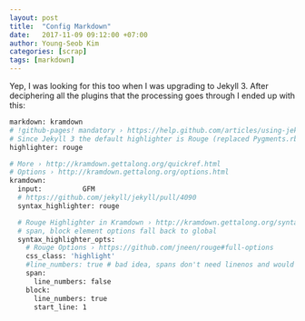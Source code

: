 ```yaml
---
layout: post
title:  "Config Markdown"
date:   2017-11-09 09:12:00 +07:00
author: Young-Seob Kim
categories: [scrap]
tags: [markdown]
---
```



Yep, I was looking for this too when I was upgrading to Jekyll 3. After deciphering all the plugins that the processing goes through I ended up with this:

```bash
markdown: kramdown
# !github-pages! mandatory › https://help.github.com/articles/using-jekyll-with-pages/#configuration-settings-you-cannot-change
# Since Jekyll 3 the default highlighter is Rouge (replaced Pygments.rb in v44)
highlighter: rouge

# More › http://kramdown.gettalong.org/quickref.html
# Options › http://kramdown.gettalong.org/options.html
kramdown:
  input:          GFM
  # https://github.com/jekyll/jekyll/pull/4090
  syntax_highlighter: rouge

  # Rouge Highlighter in Kramdown › http://kramdown.gettalong.org/syntax_highlighter/rouge.html
  # span, block element options fall back to global
  syntax_highlighter_opts:
    # Rouge Options › https://github.com/jneen/rouge#full-options
    css_class: 'highlight'
    #line_numbers: true # bad idea, spans don't need linenos and would inherit this option
    span:
      line_numbers: false
    block:
      line_numbers: true
      start_line: 1
      
```
